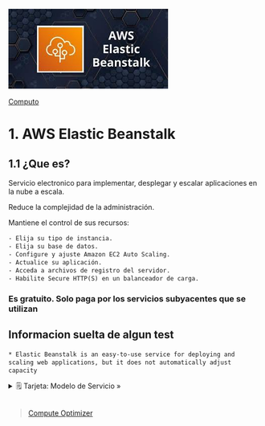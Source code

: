 ![Amazon Beanstalk](../../00_assets/Computo/beanstalk-logo.jpeg)

[Computo](../../Computo/)

# 1. AWS Elastic Beanstalk

## 1.1 ¿Que es?

Servicio electronico para implementar, desplegar y escalar aplicaciones en la nube a escala.

Reduce la complejidad de la administración.

Mantiene el control de sus recursos:

    - Elija su tipo de instancia.
    - Elija su base de datos.
    - Configure y ajuste Amazon EC2 Auto Scaling.
    - Actualice su aplicación.
    - Acceda a archivos de registro del servidor.
    - Habilite Secure HTTP(S) en un balanceador de carga.

### Es gratuito. Solo paga por los servicios subyacentes que se utilizan

## Informacion suelta de algun test

    * Elastic Beanstalk is an easy-to-use service for deploying and scaling web applications, but it does not automatically adjust capacity
    

<details>
<summary>🗒 Tarjeta: Modelo de Servicio »</summary>

| Pertenece a:  |
| ---- |
| PaaS |

</details>


<br/>

> [Compute Optimizer](./compute_optimizer.md)

<br/>